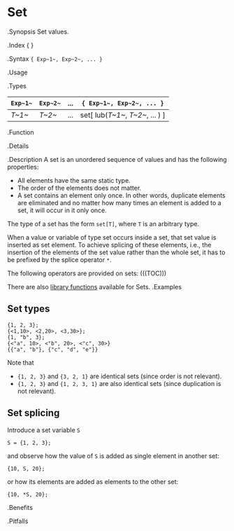 # Set

.Synopsis
Set values.

.Index
{ }

.Syntax
`{ Exp~1~, Exp~2~, ... }`

.Usage

.Types


|  `Exp~1~` |  `Exp~2~` |  ...  |  `{ Exp~1~, Exp~2~, ... }`    |
| --- | --- | --- | --- |
| _T~1~_    | _T~2~_    |  ...  |  set[ lub(_T~1~_, _T~2~_, ... ) ]  |


.Function

.Details

.Description
A set is an unordered sequence of values and has the following properties:

*  All elements have the same static type.
*  The order of the elements does not matter.
*  A set contains an element only once. In other words, duplicate elements are eliminated and no 
  matter how many times an element is added to a set, it will occur in it only once.


The type of a set has the form `set[T]`,
where `T` is an arbitrary type.

When a value or variable of type set occurs inside a set, that set value is inserted as set element. 
To achieve splicing of these elements, i.e., the insertion of the elements of the set value rather than the whole set,
it has to be prefixed by the splice operator `*`.

The following operators are provided on sets:
(((TOC)))

There are also [library functions]((Library:Set)) available for Sets.
.Examples
##  Set types 

```rascal-shell
{1, 2, 3};
{<1,10>, <2,20>, <3,30>};
{1, "b", 3};
{<"a", 10>, <"b", 20>, <"c", 30>}
{{"a", "b"}, {"c", "d", "e"}}
```
Note that

*  `{1, 2, 3}` and `{3, 2, 1}` are identical sets (since order is not relevant).
*  `{1, 2, 3}` and `{1, 2, 3, 1}` are also identical sets (since duplication is not relevant).



##  Set splicing 

Introduce a set variable `S`
```rascal-shell,continue
S = {1, 2, 3};
```
and observe how the value of `S` is added as single element in another set:
```rascal-shell,continue
{10, S, 20};
```
or how its elements are added as elements to the other set:
```rascal-shell,continue
{10, *S, 20};
```

.Benefits

.Pitfalls

